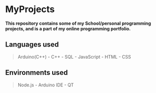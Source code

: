 # MyProjects

**This repository contains some of my School/personal programming projects, and is a part of my online programming portfolio.**

## Languages used
>Arduino(C++) -
>C++ -
>SQL -
>JavaScript -
>HTML -
>CSS

## Environments used
>Node.js -
>Arduino IDE -
>QT
